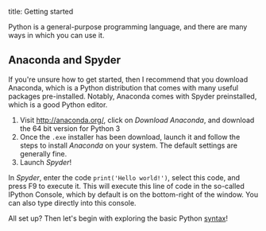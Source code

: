title: Getting started

Python is a general-purpose programming language, and there are many ways in which you can use it.


## Anaconda and Spyder

If you're unsure how to get started, then I recommend that you download Anaconda, which is a Python distribution that comes with many useful packages pre-installed. Notably, Anaconda comes with Spyder preinstalled, which is a good Python editor.

1. Visit <http://anaconda.org/>, click on *Download Anaconda*, and download the 64 bit version for Python 3
2. Once the `.exe` installer has been download, launch it and follow the steps to install *Anaconda* on your system. The default settings are generally fine.
3. Launch *Spyder*!

In *Spyder*, enter the code `print('Hello world!')`, select this code, and press F9 to execute it. This will execute this line of code in the so-called IPython Console, which by default is on the bottom-right of the window. You can also type directly into this console.

All set up? Then let's begin with exploring the basic Python [syntax](%url:syntax%)!
